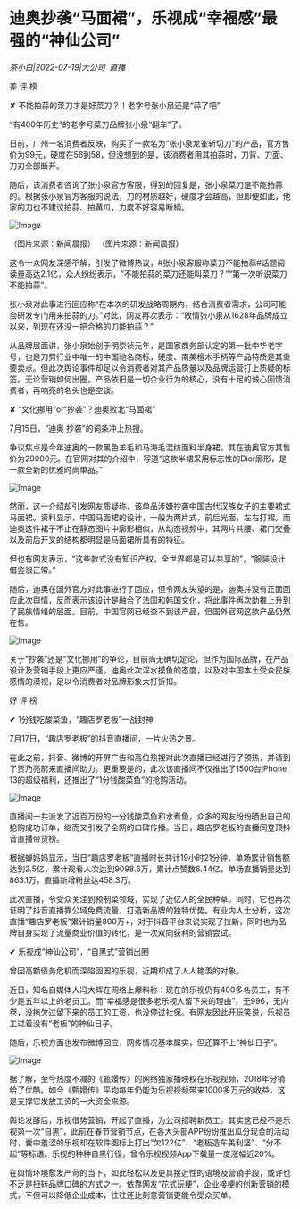 # 迪奥抄袭“马面裙”，乐视成“幸福感”最强的“神仙公司”

*茶小白|2022-07-19|大公司 
                                                直播*

差 评 榜

✘ 不能拍蒜的菜刀才是好菜刀？！老字号张小泉还是“蒜了吧”

“有400年历史”的老字号菜刀品牌张小泉“翻车”了。

日前，广州一名消费者反映，购买了一款名为“张小泉龙雀斩切刀”的产品，官方售价为99元，硬度在56到58，但没想到的是，该消费者用其拍蒜时，刀背、刀面、刀刃全部断开。

随后，该消费者咨询了张小泉官方客服，得到的回复是，张小泉菜刀是不能拍蒜的。根据张小泉官方客服的说法，刀的材质越好，硬度才会越高，但即便如此，他家的刀也不建议拍蒜、拍黄瓜，力度不好容易断柄。

![Image](https://p9.toutiaoimg.com/origin/tos-cn-i-qvj2lq49k0/1b2e927e9ff54bb09c6997ee813426eb?from=pc)

（图片来源：新闻晨报） （图片来源：新闻晨报）

这令一众网友深感不解，引发了微博热议，#张小泉客服称菜刀不能拍蒜#话题阅读量高达2.1亿，众人纷纷表示，“不能拍蒜的菜刀还能叫菜刀？”“第一次听说菜刀不能拍蒜”。

张小泉对此事进行回应称“在本次的研发战略周期内，结合消费者需求，公司可能会研发专门用来拍蒜的刀。”对此，网友再次表示：“敢情张小泉从1628年品牌成立以来，到现在还没一把合格的刀能拍蒜？”

从品牌层面讲，张小泉始创于明崇祯元年，是国家商务部认定的第一批中华老字号，也是刀剪行业中唯一的中国驰名商标，硬度、南美檀木手柄等产品特质是其重要卖点。但此次舆论事件却足以令消费者对其产品质量以及品牌运营打上质疑的标签。无论营销如何出圈，产品依旧是一切企业行为的核心，没有十足的诚心回馈消费者，再响亮的名头也是空谈。

✘ “文化挪用”or“抄袭”？迪奥败北“马面裙”

7月15日，“迪奥 抄袭”的词条冲上热搜。

争议焦点是今年迪奥的一款黑色羊毛和马海毛混纺面料半身裙。其在迪奥官方其售价为29000元。在官网对其的介绍中，写道“这款半裙采用标志性的Dior廓形，是一款全新的优雅时尚单品。”

![Image](https://p9.toutiaoimg.com/origin/tos-cn-i-qvj2lq49k0/a1d02358dafa40f58ce728e1bc89f272?from=pc)

然而，这一介绍却引发网友质疑称，该单品涉嫌抄袭中国古代汉族女子的主要裙式马面裙。资料显示，中国马面裙的设计，一般为两片式，前后光面，左右打褶。而迪奥这件裙子不止在静态图片中廓形相似，从动态视频中，其两片共腰、裙门交叠以及前后开叉的结构都明显是马面裙所具有的特征。

但也有网友表示，“这些款式没有知识产权，全世界都是可以共享的”，“服装设计借鉴很正常。”

随后，迪奥在国外官方对此事进行了回应，但令网友失望的是，迪奥并没有正面回应此次舆情，反而表示该设计是融合了法国和韩国文化，将此事件再次助推上升到了民族情绪的层面。目前，中国官网已经查不到该产品，但国外官网这款产品仍然在售。

![Image](https://p9.toutiaoimg.com/origin/tos-cn-i-qvj2lq49k0/c9c80e39a5154d24a6ff6637f7f8c640?from=pc)

关于“抄袭”还是“文化挪用”的争论，目前尚无确切定论，但作为国际品牌，在产品设计及营销手段上更应严谨。迪奥此次浑水摸鱼的态度，以及对中国本土受众民族感情的漠视，足以令消费者对品牌形象大打折扣。

好 评 榜

✔ 1分钱吃酸菜鱼，“趣店罗老板”一战封神

7月17日，“趣店罗老板”的抖音直播间，一片火热之景。

在此之前，抖音、微博的开屏广告和高位热搜对此次直播已经进行了预热，并请到了贾乃亮前来直播间助力。更重要是的，此次该直播间不仅推出了1500台iPhone 13的超级福利，还推出了“1分钱酸菜鱼”的抢购活动。

![Image](https://p9.toutiaoimg.com/origin/tos-cn-i-qvj2lq49k0/9b162456f74142b7a2fa8e7b8d51ba4b?from=pc)

直播间一共派发了近百万份的一分钱酸菜鱼和水煮鱼，众多的网友纷纷晒出自己的抢购成功订单，继而又引发了全网的口碑传播。当日，趣店罗老板的直播间登顶抖音直播带货榜。

根据蝉妈妈显示，当日“趣店罗老板”直播时长共计19小时21分钟，单场累计销售额达到2.5亿，累计观看人次达到9098.6万，累计点赞数6.44亿，单场直播销量达到863.1万，直播新增粉丝达458.3万。

此次直播，令受众关注到预制菜领域，实现了近亿人的全民种草。同时，它也再次证明了抖音直播靠公域免费流量，打造新品牌的独特优势。有业内人士分析，这次直播“趣店罗老板”累计销量800万+，对于抖音平台来说实现了拉新，同时也为品牌自身实现了流量商业价值的转化，是一次双向获利的营销尝试。

✔ 乐视成“神仙公司”，“自黑式”营销出圈

曾因高额债务危机而深陷囹圄的乐视，近期却成了人人艳羡的对象。

近日，知名自媒体人冯大辉在网络上爆料称：现在的乐视仍有400多名员工，有不少是五年以上的老员工。而“幸福感是很多老乐视人留下来的理由”，无996，无内卷，没拖欠过留下来的员工的工资，也没停过社保。有网友因此开玩笑说，乐视员工过着没有“老板”的神仙日子。

随后，乐视方面也发布微博回应，网传情况基本属实，但还算不上“神仙日子”。

![Image](https://p9.toutiaoimg.com/origin/tos-cn-i-qvj2lq49k0/a63fc827a9db48b895779b0f9dbfab27?from=pc)

据了解，至今热度不减的《甄嬛传》的网络独家播映权在乐视视频，2018年分销给了优酷。如今《甄嬛传》平均每年仍能为乐视视频带来1000多万元的收益，这是支撑它发放工资的一大资金来源。

舆论发酵后，乐视借势营销，开起了直播，为公司招聘新员工。其实这已经不是乐视第一次“自黑”，此前在春节营销节点，在各大头部APP纷纷推出瓜分现金的活动时，囊中羞涩的乐视却在软件图标上打出“欠122亿”、“老板造车美利坚”、“分不起”等标语。乐视的种种自黑行径，曾令乐视视频App下载量一度涨幅近20%。

在舆情环境愈发严苛的当下，如此轻松以及更具接近性的语境及营销手段，或许也不乏是扭转品牌口碑的方式之一。依靠网友“花式玩梗”，企业接梗的创新营销的模式，不但可以降低企业成本，往往还比刻意营销更能令受众买单。

